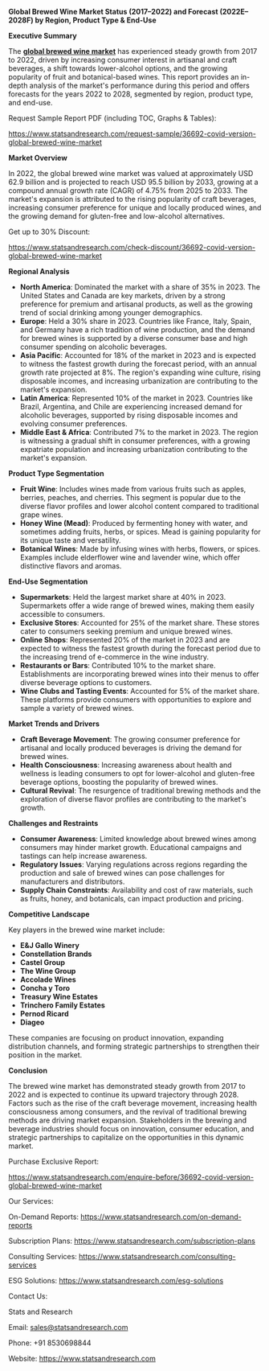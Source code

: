 ﻿**Global Brewed Wine Market Status (2017–2022) and Forecast (2022E–2028F) by Region, Product Type & End-Use**

**Executive Summary**

The [**global brewed wine market**](https://www.statsandresearch.com/report/36692-covid-version-global-brewed-wine-market) has experienced steady growth from 2017 to 2022, driven by increasing consumer interest in artisanal and craft beverages, a shift towards lower-alcohol options, and the growing popularity of fruit and botanical-based wines. This report provides an in-depth analysis of the market's performance during this period and offers forecasts for the years 2022 to 2028, segmented by region, product type, and end-use.

Request Sample Report PDF (including TOC, Graphs & Tables):

<https://www.statsandresearch.com/request-sample/36692-covid-version-global-brewed-wine-market>

**Market Overview**

In 2022, the global brewed wine market was valued at approximately USD 62.9 billion and is projected to reach USD 95.5 billion by 2033, growing at a compound annual growth rate (CAGR) of 4.75% from 2025 to 2033. The market's expansion is attributed to the rising popularity of craft beverages, increasing consumer preference for unique and locally produced wines, and the growing demand for gluten-free and low-alcohol alternatives.

Get up to 30% Discount:

<https://www.statsandresearch.com/check-discount/36692-covid-version-global-brewed-wine-market>

**Regional Analysis**

- **North America**: Dominated the market with a share of 35% in 2023. The United States and Canada are key markets, driven by a strong preference for premium and artisanal products, as well as the growing trend of social drinking among younger demographics.
- **Europe**: Held a 30% share in 2023. Countries like France, Italy, Spain, and Germany have a rich tradition of wine production, and the demand for brewed wines is supported by a diverse consumer base and high consumer spending on alcoholic beverages.
- **Asia Pacific**: Accounted for 18% of the market in 2023 and is expected to witness the fastest growth during the forecast period, with an annual growth rate projected at 8%. The region's expanding wine culture, rising disposable incomes, and increasing urbanization are contributing to the market's expansion.
- **Latin America**: Represented 10% of the market in 2023. Countries like Brazil, Argentina, and Chile are experiencing increased demand for alcoholic beverages, supported by rising disposable incomes and evolving consumer preferences.
- **Middle East & Africa**: Contributed 7% to the market in 2023. The region is witnessing a gradual shift in consumer preferences, with a growing expatriate population and increasing urbanization contributing to the market's expansion.

**Product Type Segmentation**

- **Fruit Wine**: Includes wines made from various fruits such as apples, berries, peaches, and cherries. This segment is popular due to the diverse flavor profiles and lower alcohol content compared to traditional grape wines.
- **Honey Wine (Mead)**: Produced by fermenting honey with water, and sometimes adding fruits, herbs, or spices. Mead is gaining popularity for its unique taste and versatility.
- **Botanical Wines**: Made by infusing wines with herbs, flowers, or spices. Examples include elderflower wine and lavender wine, which offer distinctive flavors and aromas.

**End-Use Segmentation**

- **Supermarkets**: Held the largest market share at 40% in 2023. Supermarkets offer a wide range of brewed wines, making them easily accessible to consumers.
- **Exclusive Stores**: Accounted for 25% of the market share. These stores cater to consumers seeking premium and unique brewed wines.
- **Online Shops**: Represented 20% of the market in 2023 and are expected to witness the fastest growth during the forecast period due to the increasing trend of e-commerce in the wine industry.
- **Restaurants or Bars**: Contributed 10% to the market share. Establishments are incorporating brewed wines into their menus to offer diverse beverage options to customers.
- **Wine Clubs and Tasting Events**: Accounted for 5% of the market share. These platforms provide consumers with opportunities to explore and sample a variety of brewed wines.

**Market Trends and Drivers**

- **Craft Beverage Movement**: The growing consumer preference for artisanal and locally produced beverages is driving the demand for brewed wines.
- **Health Consciousness**: Increasing awareness about health and wellness is leading consumers to opt for lower-alcohol and gluten-free beverage options, boosting the popularity of brewed wines.
- **Cultural Revival**: The resurgence of traditional brewing methods and the exploration of diverse flavor profiles are contributing to the market's growth.

**Challenges and Restraints**

- **Consumer Awareness**: Limited knowledge about brewed wines among consumers may hinder market growth. Educational campaigns and tastings can help increase awareness.
- **Regulatory Issues**: Varying regulations across regions regarding the production and sale of brewed wines can pose challenges for manufacturers and distributors.
- **Supply Chain Constraints**: Availability and cost of raw materials, such as fruits, honey, and botanicals, can impact production and pricing.

**Competitive Landscape**

Key players in the brewed wine market include:

- **E&J Gallo Winery**
- **Constellation Brands**
- **Castel Group**
- **The Wine Group**
- **Accolade Wines**
- **Concha y Toro**
- **Treasury Wine Estates**
- **Trinchero Family Estates**
- **Pernod Ricard**
- **Diageo**

These companies are focusing on product innovation, expanding distribution channels, and forming strategic partnerships to strengthen their position in the market.

**Conclusion**

The brewed wine market has demonstrated steady growth from 2017 to 2022 and is expected to continue its upward trajectory through 2028. Factors such as the rise of the craft beverage movement, increasing health consciousness among consumers, and the revival of traditional brewing methods are driving market expansion. Stakeholders in the brewing and beverage industries should focus on innovation, consumer education, and strategic partnerships to capitalize on the opportunities in this dynamic market.

Purchase Exclusive Report:

<https://www.statsandresearch.com/enquire-before/36692-covid-version-global-brewed-wine-market>

Our Services:

On-Demand Reports: <https://www.statsandresearch.com/on-demand-reports>

Subscription Plans: <https://www.statsandresearch.com/subscription-plans>

Consulting Services: <https://www.statsandresearch.com/consulting-services>

ESG Solutions: <https://www.statsandresearch.com/esg-solutions>

Contact Us:

Stats and Research

Email: <sales@statsandresearch.com>

Phone: +91 8530698844

Website: <https://www.statsandresearch.com>



